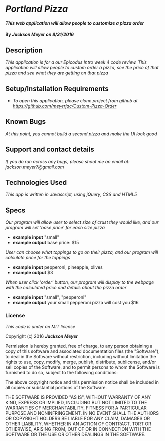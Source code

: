 # _Portland Pizza_

#### _This web application will allow people to customize a pizza order_

#### By _**Jackson Meyer** on 8/31/2016_

## Description

_This application is for a our Epicodus Intro week 4 code review. This application will allow people to custom order a pizza, see the price of that pizza and see what they are getting on that pizza_

## Setup/Installation Requirements

* _To open this application, please clone project from github at https://github.com/meyerjac/Custom-Pizza-Order_

## Known Bugs

_At this point, you cannot build a second pizza and make the UI look good_

## Support and contact details

_If you do run across any bugs, please shoot me an email at:
jackson.meyer7@gmail.com_

## Technologies Used

_This app is written in Javascript, using jQuery, CSS and HTML5_

## Specs

_Our program will allow user to select size of crust they would like, and our program will set 'base price' for each size pizza_
* **example input** "small"
* **example output** base price: $15

_User can choose what toppings to go on their pizza, and our program will calculate price for the toppings_
* **example input** pepperoni, pineapple, olives
* **example output** $3

_When user click 'order' button, our program will display to the webpage with the calculated price and details about the pizza order_
* **example input** "small", "pepperoni"
* **example output** your small pepperoni pizza will cost you $16

### License

*This code is under an MIT license*

Copyright (c) 2016 **_Jackson Meyer_**


Permission is hereby granted, free of charge, to any person obtaining a copy of this software and associated documentation files (the "Software"), to deal in the Software without restriction, including without limitation the rights to use, copy, modify, merge, publish, distribute, sublicense, and/or sell copies of the Software, and to permit persons to whom the Software is furnished to do so, subject to the following conditions:

The above copyright notice and this permission notice shall be included in all copies or substantial portions of the Software.

THE SOFTWARE IS PROVIDED "AS IS", WITHOUT WARRANTY OF ANY KIND, EXPRESS OR IMPLIED, INCLUDING BUT NOT LIMITED TO THE WARRANTIES OF MERCHANTABILITY, FITNESS FOR A PARTICULAR PURPOSE AND NONINFRINGEMENT. IN NO EVENT SHALL THE AUTHORS OR COPYRIGHT HOLDERS BE LIABLE FOR ANY CLAIM, DAMAGES OR OTHER LIABILITY, WHETHER IN AN ACTION OF CONTRACT, TORT OR OTHERWISE, ARISING FROM, OUT OF OR IN CONNECTION WITH THE SOFTWARE OR THE USE OR OTHER DEALINGS IN THE SOFTWARE.
